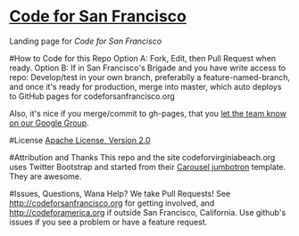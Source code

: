 [Code for San Francisco](http://codeforsanfrancisco.org)
===================

Landing page for *Code for San Francisco*

#How to Code for this Repo
Option A: Fork, Edit, then Pull Request when ready.
Option B: If in San Francisco's Brigade and you have write access to repo: Develop/test in your own branch, preferablly a feature-named-branch, and once it's ready for production, merge into master, which auto deploys to GitHub pages for codeforsanfrancisco.org

Also, it's nice if you merge/commit to gh-pages, that you [let the team know on our Google Group](https://groups.google.com/a/codeforamerica.org/forum/#!forum/c4hrva). 

#License
[Apache License, Version 2.0](http://www.apache.org/licenses/LICENSE-2.0)

#Attribution and Thanks
This repo and the site codeforvirginiabeach.org uses Twitter Bootstrap and started from their [Carousel jumbotron](http://twitter.github.com/bootstrap/examples/carousel.html) template. They are awesome.

#Issues, Questions, Wana Help?
We take Pull Requests! See http://codeforsanfrancisco.org for getting involved, and http://codeforamerica.org if outside San Francisco, California. Use github's issues if you see a problem or have a feature request. 
